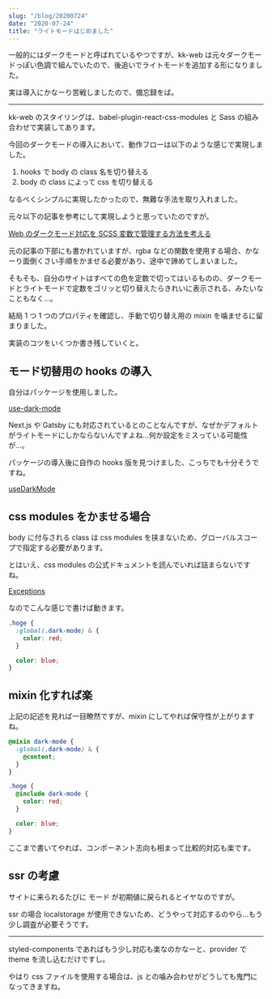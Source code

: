 ```yaml
---
slug: "/blog/20200724"
date: "2020-07-24"
title: "ライトモードはじめました"
---
```


一般的にはダークモードと呼ばれているやつですが、kk-web は元々ダークモードっぽい色調で組んでいたので、後追いでライトモードを追加する形になりました。

実は導入にかなーり苦戦しましたので、備忘録をば。

---

kk-web のスタイリングは、babel-plugin-react-css-modules と Sass の組み合わせで実装してあります。

今回のダークモードの導入において、動作フローは以下のような感じで実現しました。

1. hooks で body の class 名を切り替える
2. body の class によって css を切り替える

なるべくシンプルに実現したかったので、無難な手法を取り入れました。

元々以下の記事を参考にして実現しようと思っていたのですが。

[Web のダークモード対応を SCSS 変数で管理する方法を考える](https://qiita.com/psephopaikes/items/d1d8f19b8a77d3ee3810)

元の記事の下部にも書かれていますが、rgba などの関数を使用する場合、かなーり面倒くさい手順をかませる必要があり、途中で諦めてしまいました。

そもそも、自分のサイトはすべての色を定数で切ってはいるものの、ダークモードとライトモードで定数をゴリッと切り替えたらきれいに表示される、みたいなこともなく…。

結局 1 つ 1 つのプロパティを確認し、手動で切り替え用の mixin を噛ませるに留まりました。

実装のコツをいくつか書き残していくと。

## モード切替用の hooks の導入

自分はパッケージを使用しました。

[use-dark-mode](https://www.npmjs.com/package/use-dark-mode)

Next.js や Gatsby にも対応されているとのことなんですが、なぜかデフォルトがライトモードにしかならないんですよね…何か設定をミスっている可能性が…。

パッケージの導入後に自作の hooks 版を見つけました、こっちでも十分そうですね。

[useDarkMode](https://usehooks.com/useDarkMode/)

## css modules をかませる場合

body に付与される class は css modules を挟まないため、グローバルスコープで指定する必要があります。

とはいえ、css modules の公式ドキュメントを読んでいれば詰まらないですね。

[Exceptions](https://github.com/css-modules/css-modules#exceptions)

なのでこんな感じで書けば動きます。

```scss
.hoge {
  :global(.dark-mode) & {
    color: red;
  }

  color: blue;
}
```

## mixin 化すれば楽

上記の記述を見れば一目瞭然ですが、mixin にしてやれば保守性が上がりますね。

```scss
@mixin dark-mode {
  :global(.dark-mode) & {
    @content;
  }
}
```

```scss
.hoge {
  @include dark-mode {
    color: red;
  }

  color: blue;
}
```

ここまで書いてやれば、コンポーネント志向も相まって比較的対応も楽です。

## ssr の考慮

サイトに来られるたびに モード が初期値に戻られるとイヤなのですが。

ssr の場合 localstorage が使用できないため、どうやって対応するのやら…もう少し調査が必要そうです。

---

styled-components であればもう少し対応も楽なのかなーと、provider で theme を流し込むだけですし。

やはり css ファイルを使用する場合は、js との噛み合わせがどうしても鬼門になってきますね。
